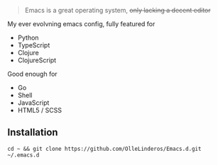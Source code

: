 > Emacs is a great operating system, ~~only lacking a decent editor~~

My ever evolvning emacs config, fully featured for

* Python
* TypeScript
* Clojure
* ClojureScript

Good enough for

* Go
* Shell
* JavaScript
* HTML5 / SCSS

## Installation
```
cd ~ && git clone https://github.com/OlleLinderos/Emacs.d.git ~/.emacs.d
```
